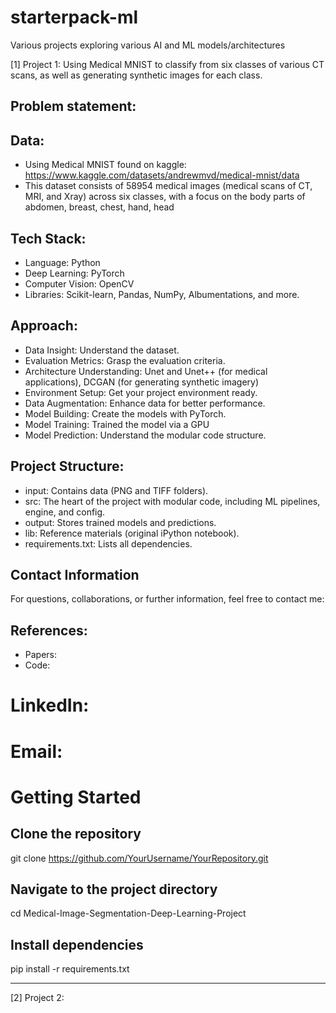 # starterpack-ml
Various projects exploring various AI and ML models/architectures 

[1] Project 1: Using Medical MNIST to classify from six classes of various CT scans, as well as generating synthetic images for each class. 

## Problem statement: 


## Data: 
- Using Medical MNIST found on kaggle: https://www.kaggle.com/datasets/andrewmvd/medical-mnist/data 
- This dataset consists of 58954 medical images (medical scans of CT, MRI, and Xray) across six classes, with a focus on the body parts of abdomen, breast, chest, hand, head

## Tech Stack: 
- Language: Python
- Deep Learning: PyTorch
- Computer Vision: OpenCV
- Libraries: Scikit-learn, Pandas, NumPy, Albumentations, and more.


## Approach: 
- Data Insight: Understand the dataset.
- Evaluation Metrics: Grasp the evaluation criteria.
- Architecture Understanding: Unet and Unet++ (for medical applications), DCGAN (for generating synthetic imagery)
- Environment Setup: Get your project environment ready.
- Data Augmentation: Enhance data for better performance.
- Model Building: Create the models with PyTorch.
- Model Training: Trained the model via a GPU 
- Model Prediction: Understand the modular code structure.

## Project Structure: 
- input: Contains data (PNG and TIFF folders).
- src: The heart of the project with modular code, including ML pipelines, engine, and config.
- output: Stores trained models and predictions.
- lib: Reference materials (original iPython notebook).
- requirements.txt: Lists all dependencies.


## Contact Information
For questions, collaborations, or further information, feel free to contact me:

## References: 
* Papers:
* Code: 
# LinkedIn: 
# Email: 

# Getting Started
## Clone the repository
git clone https://github.com/YourUsername/YourRepository.git

## Navigate to the project directory
cd Medical-Image-Segmentation-Deep-Learning-Project

## Install dependencies
pip install -r requirements.txt


_______________________________________________________________________________________________________________

[2] Project 2: 
